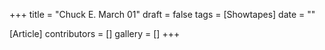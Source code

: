 +++
title = "Chuck E. March 01"
draft = false
tags = [Showtapes]
date = ""

[Article]
contributors = []
gallery = []
+++